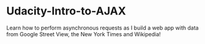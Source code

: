 # Udacity-Intro-to-AJAX
Learn how to perform asynchronous requests as I build a web app with data from Google Street View, the New York Times and Wikipedia!
